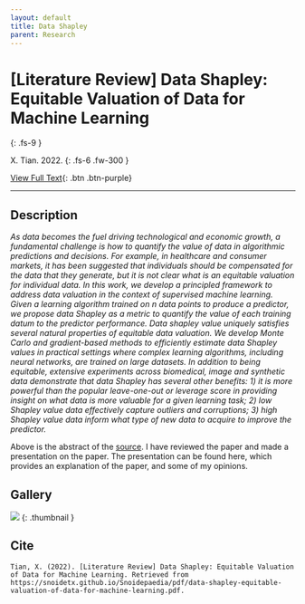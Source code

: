 ```yaml
---
layout: default
title: Data Shapley
parent: Research
---
```


# [Literature Review] Data Shapley: Equitable Valuation of Data for Machine Learning
{: .fs-9 }

X. Tian. 2022.
{: .fs-6 .fw-300 }

[View Full Text](../pdf/data-shapley-equitable-valuation-of-data-for-machine-learning.pdf){: .btn .btn-purple}

---

## Description

*As data becomes the fuel driving technological and economic growth, a fundamental challenge is how to quantify the value of data in algorithmic predictions and decisions. For example, in healthcare and consumer markets, it has been suggested that individuals should be compensated for the data that they generate, but it is not clear what is an equitable valuation for individual data. In this work, we develop a principled framework to address data valuation in the context of supervised machine learning. Given a learning algorithm trained on n data points to produce a predictor, we propose data Shapley as a metric to quantify the value of each training datum to the predictor performance. Data shapley value uniquely satisfies several natural properties of equitable data valuation. We develop Monte Carlo and gradient-based methods to efficiently estimate data Shapley values in practical settings where complex learning algorithms, including neural networks, are trained on large datasets. In addition to being equitable, extensive experiments across biomedical, image and synthetic data demonstrate that data Shapley has several other benefits: 1) it is more powerful than the popular leave-one-out or leverage score in providing insight on what data is more valuable for a given learning task; 2) low Shapley value data effectively capture outliers and corruptions; 3) high Shapley value data inform what type of new data to acquire to improve the predictor.*

Above is the abstract of the [source](https://arxiv.org/abs/1904.02868). I have reviewed the paper and made a presentation on the paper. The presentation can be found here, which provides an explanation of the paper, and some of my opinions.

## Gallery

![](../img/thumbnails/thumbnail-data-shapley-equitable.png)
{: .thumbnail }

## Cite

```
Tian, X. (2022). [Literature Review] Data Shapley: Equitable Valuation of Data for Machine Learning. Retrieved from https://snoidetx.github.io/Snoidepaedia/pdf/data-shapley-equitable-valuation-of-data-for-machine-learning.pdf. 
```
